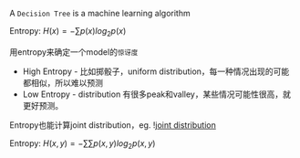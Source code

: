 A `Decision Tree` is a machine learning algorithm

Entropy: $H(x) = -\sum p(x)log_2 p(x)$

用entropy来确定一个model的`惊讶度`

  * High Entropy - 比如掷骰子，uniform distribution，每一种情况出现的可能都相似，所以难以预测
  * Low Entropy - distribution 有很多peak和valley，某些情况可能性很高，就更好预测。

Entropy也能计算joint distribution，eg.
\![joint distribution](./images/decision_tree_01.png)

Entropy: $H(x,y) = -\sum\sum p(x,y)log_2 p(x,y)$
